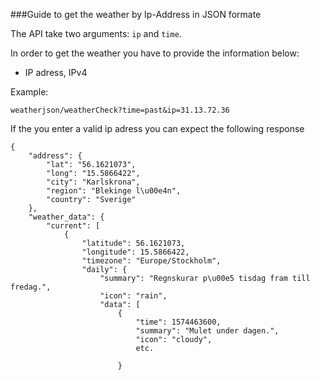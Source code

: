 ###Guide to get the weather by Ip-Address in JSON formate

The API take two arguments: `ip` and `time`.

In order to get the weather you have to provide the information below:

* IP adress, IPv4

Example:
```
weatherjson/weatherCheck?time=past&ip=31.13.72.36
```

If the you enter a valid ip adress you can expect the following response

```
{
    "address": {
        "lat": "56.1621073",
        "long": "15.5866422",
        "city": "Karlskrona",
        "region": "Blekinge l\u00e4n",
        "country": "Sverige"
    },
    "weather_data": {
        "current": [
            {
                "latitude": 56.1621073,
                "longitude": 15.5866422,
                "timezone": "Europe/Stockholm",
                "daily": {
                    "summary": "Regnskurar p\u00e5 tisdag fram till fredag.",
                    "icon": "rain",
                    "data": [
                        {
                            "time": 1574463600,
                            "summary": "Mulet under dagen.",
                            "icon": "cloudy",
                            etc.

                        }
```
